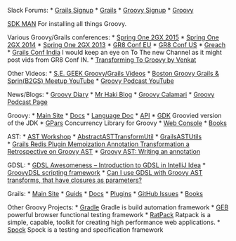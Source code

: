 Slack Forums:
	* [Grails Signup](https://grails.signup.team/)
	* [Grails](https://grails.slack.com)
	* [Groovy Signup](https://groovycommunity.com/)
	* [Groovy](https://groovy-community.slack.com/)

[SDK MAN](http://sdkman.io/) For installing all things Groovy.

Various Groovy/Grails conferences:
	* [Spring One 2GX 2015](http://www.infoq.com/springone-2gx-2015/)
	* [Spring One 2GX 2014](http://www.infoq.com/springone-2gx-2014/)
	* [Spring One 2GX 2013](http://www.infoq.com/springone-2gx-2013/)
	* [GR8 Conf EU](https://www.youtube.com/channel/UCJXNOMywewNmau4hzAy4LjA)
	* [GR8 Conf US](https://www.youtube.com/channel/UC7wUp2KIa1hoMNn0r7JUVEg)
	* [Greach](https://www.youtube.com/channel/UCgW66PCJrada2o2_YcvFo-Q)
	* [Grails Conf India](https://www.youtube.com/playlist?list=PLy9XpRZ-oJHQNd5S-FrASOiMmW5YiJmXM) I would keep an eye on To The new Channel as it might post vids from GR8 Conf IN.
	* [Transforming To Groovy by Venkat]( http://www.infoq.com/presentations/Transforming-to-Groovy)

Other Videos:
	* [S.E. GEEK Groovy/Grails Videos](https://www.youtube.com/channel/UCHRADKRXZkPB6QVee0Q3GSQ)
	* [Boston Groovy Grails & Sprin(B2GS) Meetup YouTube](https://www.youtube.com/channel/UC5M3WWSZ5LsIBc96G-6iNow)
	* [Groovy Podcast YouTube](https://www.youtube.com/channel/UCtZDhqr4t18CI89bnMMyXOQ)

News/Blogs:
	* [Groovy Diary](http://grydeske.net/news/)
	* [Mr Haki Blog](http://mrhaki.blogspot.com/)
	* [Groovy Calamari](http://groovycalamari.com/)
	* [Groovy Podcast Page](https://groovypodcast.podbean.com/)

Groovy:
	* [Main Site](http://groovy-lang.org)
	* [Docs](http://groovy-lang.org/documentation.html)
	* [Language Doc](http://groovy-lang.org/single-page-documentation.html)
	* [API](http://groovy-lang.org/api.html)
	* [GDK](http://groovy-lang.org/gdk.html) Groovied version of the JDK
	* [GPars](http://www.gpars.org/) Concurrency Library for Groovy
	* [Web Console](http://groovyconsole.appspot.com/scripts)
	* [Books](http://groovy-lang.org/learn.html)

AST:
	* [AST Workshop](http://melix.github.io/ast-workshop/#_prerequisites)
	* [AbstractASTTransformUtil](http://docs.groovy-lang.org/latest/html/gapi/org/codehaus/groovy/transform/AbstractASTTransformUtil.html)
	* [GrailsASTUtils](http://docs.grails.org/2.4.4/api/org/codehaus/groovy/grails/compiler/injection/GrailsASTUtils.html)	
	* [Grails Redis Plugin Memoization Annotation Transformation a Retrospective on Groovy AST](http://www.christianoestreich.com/2012/02/groovy-ast-transformations-part-1/)
	* [Groovy AST: Writing an annotation](http://www.sdidit.nl/2013/01/groovy-ast-writing-annotation.html)

GDSL:
	* [GDSL Awesomeness – Introduction to GDSL in IntelliJ Idea](http://www.tothenew.com/blog/gdsl-awesomeness-introduction-to-gdsl-in-intellij-idea/)
	* [GroovyDSL scripting framework](https://confluence.jetbrains.com/display/GRVY/Scripting+IDE+for+DSL+awareness)
	* [Can I use GDSL with Groovy AST transforms, that have closures as parameters?](https://intellij-support.jetbrains.com/hc/en-us/community/posts/203366410-Can-I-use-GDSL-with-Groovy-AST-transforms-that-have-closures-as-parameters-)

Grails:
	* [Main Site](http://grails.org)
	* [Guids](http://guides.grails.org/#/index)
	* [Docs](http://docs.grails.org/latest/guide/single.html)
	* [Plugins](http://plugins.grails.org/)
	* [GitHub Issues](https://github.com/grails/grails-core/issues)
	* [Books](https://grails.org/learn.html)

Other Groovy Projects:
	* [Gradle](http://gradle.org/) Gradle is build automation framework
	* [GEB](http://www.gebish.org/) powerful browser functional testing framework
	* [RatPack](http://www.ratpack.io/) Ratpack is a simple, capable, toolkit for creating high performance web applications.
	* [Spock](http://spockframework.org/) Spock is a testing and specification framework




	
